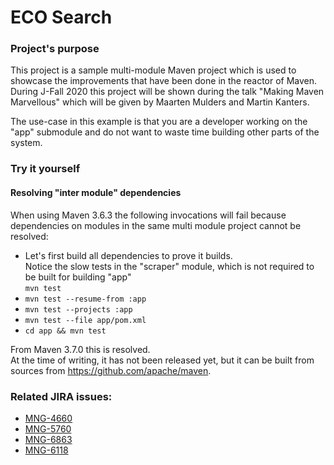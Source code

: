 # ECO Search

### Project's purpose
This project is a sample multi-module Maven project which is used to showcase the improvements that have been done in the reactor of Maven.  
During J-Fall 2020 this project will be shown during the talk "Making Maven Marvellous" which will be given by Maarten Mulders and Martin Kanters.  

The use-case in this example is that you are a developer working on the "app" submodule and do not want to waste time building other parts of the system.

### Try it yourself
#### Resolving "inter module" dependencies 
When using Maven 3.6.3 the following invocations will fail because dependencies on modules in the same multi module project cannot be resolved:

- Let's first build all dependencies to prove it builds.  
  Notice the slow tests in the "scraper" module, which is not required to be built for building "app"  
  `mvn test` 
- `mvn test --resume-from :app`  
- `mvn test --projects :app`
- `mvn test --file app/pom.xml`  
- `cd app && mvn test`  

From Maven 3.7.0 this is resolved.  
At the time of writing, it has not been released yet, but it can be built from sources from https://github.com/apache/maven. 

### Related JIRA issues:
  - [MNG-4660](https://issues.apache.org/jira/browse/MNG-4660)
  - [MNG-5760](https://issues.apache.org/jira/browse/MNG-5760)
  - [MNG-6863](https://issues.apache.org/jira/browse/MNG-6863)
  - [MNG-6118](https://issues.apache.org/jira/browse/MNG-6118)
